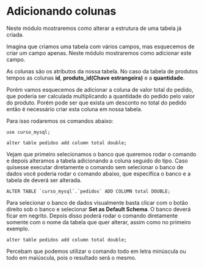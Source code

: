 # Adicionando colunas

Neste módulo mostraremos como alterar a estrutura de uma tabela já criada.

Imagina que criamos uma tabela com vários campos, mas esquecemos de criar um campo apenas. Neste módulo mostraremos como adicionar este campo.

As colunas são os atributos da nossa tabela. No caso da tabela de produtos tempos as colunas **id**, **produto_id(Chave estrangeira)** e a **quantidade**.

Porém vamos esquecemos de adicionar a coluna de valor total do pedido, que poderia ser calculada multiplicando a quantidade do pedido pelo valor do produto. Porém pode ser que exista um desconto no total do pedido então é necessário criar esta coluna em nossa tabela.

Para isso rodaremos os comandos abaixo:

```
use curso_mysql;

alter table pedidos add column total double;
```

Vejam que primeiro selecionamos o banco que queremos rodar o comando e depois alteramos a tabela adicionando a coluna seguido do tipo. Caso quisesse executar diretamente o comando sem selecionar o banco de dados você poderia rodar o comando abaixo, que especifíca o banco e a tabela de deverá ser alterada.

```
ALTER TABLE `curso_mysql`.`pedidos` ADD COLUMN total DOUBLE;
```

Para selecionar o banco de dados visualmente basta clicar com o botão direito sob o banco e selecionar **Set as Default Schema**. O banco deverá ficar em negrito. Depois disso poderá rodar o comando diretamente somente com o nome da tabela que quer alterar, assim como no primeiro exemplo.

```
alter table pedidos add column total double;
```

Percebam que podemos utilizar o comando todo em letra minúscula ou todo em maiúscula, pois o resultado será o mesmo.
